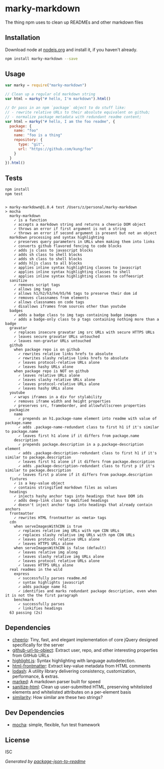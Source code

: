 # marky-markdown 

The thing npm uses to clean up READMEs and other markdown files

## Installation

Download node at [nodejs.org](http://nodejs.org) and install it, if you haven't already.

```sh
npm install marky-markdown --save
```

## Usage

```js
var marky = require("marky-markdown")

// Clean up a regular old markdown string
var html = marky("# hello, I'm markdown").html()

// Or pass in an npm `package` object to do stuff like:
// - rewrite relative URLs to their absolute equivalent on github;
// - normalize package metadata with redundant readme content;
var html = marky("# hello, I am the foo readme", {
  package: {
    name: "foo"
    name: "foo is a thing"
    repository: {
      type: "git",
      url: "https://github.com/kung/foo"
    }
  }
}).html()

```

## Tests

```sh
npm install
npm test
```
```

> marky-markdown@1.0.4 test /Users/z/personal/marky-markdown
> mocha
  marky-markdown
    ✓ is a function 
    ✓ accepts a markdown string and returns a cheerio DOM object 
    ✓ throws an error if first argument is not a string 
    ✓ throws an error if second argument is present but not an object 
  markdown processing and syntax highlighting
    ✓ preserves query parameters in URLs when making them into links 
    ✓ converts github flavored fencing to code blocks 
    ✓ adds js class to javascript blocks 
    ✓ adds sh class to shell blocks 
    ✓ adds sh class to shell blocks 
    ✓ adds hljs class to all blocks 
    ✓ applies inline syntax highlighting classes to javascript 
    ✓ applies inline syntax highlighting classes to shell 
    ✓ applies inline syntax highlighting classes to coffeesript 
  sanitize
    ✓ removes script tags 
    ✓ allows img tags 
    ✓ allows h1/h2/h3/h4/h5/h6 tags to preserve their dom id 
    ✓ removes classnames from elements 
    ✓ allows classnames on code tags 
    ✓ disallows iframes from sources other than youtube 
  badges
    ✓ adds a badge class to img tags containing badge images 
    ✓ adds a badge-only class to p tags containing nothing more than a badge 
  gravatar
    ✓ replaces insecure gravatar img src URLs with secure HTTPS URLs 
    ✓ leaves secure gravatar URLs untouched 
    ✓ leaves non-gravtar URLs untouched 
  github
    when package repo is on github
      ✓ rewrites relative links hrefs to absolute 
      ✓ rewrites slashy relative links hrefs to absolute 
      ✓ leaves protocol-relative URLs alone 
      ✓ leaves hashy URLs alone 
    when package repo is NOT on github
      ✓ leaves relative URLs alone 
      ✓ leaves slashy relative URLs alone 
      ✓ leaves protocol-relative URLs alone 
      ✓ leaves hashy URLs alone 
  youtube
    ✓ wraps iframes in a div for stylability 
    ✓ removes iframe width and height properties 
    ✓ preserves src, frameborder, and allowfullscreen properties 
  packagize
    name
      ✓ prepends an h1.package-name element into readme with value of package.name 
      ✓ adds .package-name-redundant class to first h1 if it's similar to package.name 
      ✓ leaves first h1 alone if it differs from package.name 
    description
      ✓ prepends package.description in a p.package-description element 
      ✓ adds .package-description-redundant class to first h1 if it's similar to package.description 
      ✓ leaves first h1 alone if it differs from package.description 
      ✓ adds .package-description-redundant class to first p if it's similar to package.description 
      ✓ leaves first p alone if it differs from package.description 
  fixtures
    ✓ is a key-value object 
    ✓ contains stringified markdown files as values 
  headings
    ✓ injects hashy anchor tags into headings that have DOM ids 
    ✓ adds deep-link class to modified headings 
    ✓ doesn't inject anchor tags into headings that already contain anchors 
  frontmatter
    ✓ rewrites HTML frontmatter as <meta> tags 
  cdn
    when serveImagesWithCDN is true
      ✓ replaces relative img URLs with npm CDN URLs 
      ✓ replaces slashy relative img URLs with npm CDN URLs 
      ✓ leaves protocol relative URLs alone 
      ✓ leaves HTTPS URLs alone 
    when serveImagesWithCDN is false (default)
      ✓ leaves relative img along 
      ✓ leaves slashy relative img URLs alone 
      ✓ leaves protocol relative URLs alone 
      ✓ leaves HTTPS URLs alone 
  real readmes in the wild
    express
      ✓ successfully parses readme.md 
      ✓ syntax highlights javascript 
      ✓ adds package name h1 
      ✓ identifies and marks redundant package description, even when it is not the the first paragraph 
    benchmark
      ✓ successfully parses 
      ✓ linkifies headings 
  63 passing (2s)

```

## Dependencies

- [cheerio](https://github.com/cheeriojs/cheerio): Tiny, fast, and elegant implementation of core jQuery designed specifically for the server
- [github-url-to-object](https://github.com/zeke/github-url-to-object): Extract user, repo, and other interesting properties from GitHub URLs
- [highlight.js](https://github.com/isagalaev/highlight.js): Syntax highlighting with language autodetection.
- [html-frontmatter](https://github.com/zeke/html-frontmatter): Extract key-value metadata from HTML comments
- [lodash](https://github.com/lodash/lodash): A utility library delivering consistency, customization, performance, &amp; extras.
- [marked](https://github.com/chjj/marked): A markdown parser built for speed
- [sanitize-html](https://github.com/punkave/sanitize-html): Clean up user-submitted HTML, preserving whitelisted elements and whitelisted attributes on a per-element basis
- [similarity](https://github.com/zeke/similarity): How similar are these two strings?

## Dev Dependencies

- [mocha](https://github.com/mochajs/mocha): simple, flexible, fun test framework


## License

ISC

_Generated by [package-json-to-readme](https://github.com/zeke/package-json-to-readme)_
